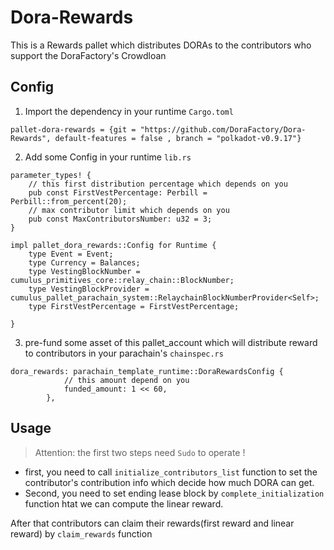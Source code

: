 # Dora-Rewards
This is a Rewards pallet which distributes DORAs to the contributors who support the DoraFactory's Crowdloan

## Config 
1. Import the dependency in your runtime `Cargo.toml`
```shell
pallet-dora-rewards = {git = "https://github.com/DoraFactory/Dora-Rewards", default-features = false , branch = "polkadot-v0.9.17"}
```

2. Add some Config in your runtime `lib.rs`
```
parameter_types! {
    // this first distribution percentage which depends on you
	pub const FirstVestPercentage: Perbill = Perbill::from_percent(20);
	// max contributor limit which depends on you
	pub const MaxContributorsNumber: u32 = 3;
}

impl pallet_dora_rewards::Config for Runtime {
	type Event = Event;
	type Currency = Balances;
	type VestingBlockNumber = cumulus_primitives_core::relay_chain::BlockNumber;
	type VestingBlockProvider = cumulus_pallet_parachain_system::RelaychainBlockNumberProvider<Self>;
	type FirstVestPercentage = FirstVestPercentage;
	
}
```

3. pre-fund some asset of this pallet_account which will distribute reward to contributors in your parachain's `chainspec.rs`
```
dora_rewards: parachain_template_runtime::DoraRewardsConfig {
            // this amount depend on you
			funded_amount: 1 << 60,
		},
```

## Usage
> Attention: the first two steps need `Sudo` to operate !
- first, you need to call `initialize_contributors_list` function to set the contributor's contribution info which decide how much DORA can get.
- Second, you need to set ending lease block by `complete_initialization` function htat we can compute the linear reward.

After that contributors can claim their rewards(first reward and linear reward) by `claim_rewards` function
